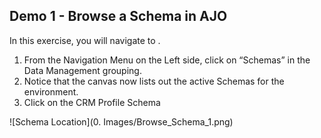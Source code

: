## Demo 1 - Browse a Schema in AJO

In this exercise, you will navigate to .

1.  From the Navigation Menu on the Left side, click on “Schemas” in the Data Management grouping.
2.  Notice that the canvas now lists out the active Schemas for the environment.
3.  Click on the CRM Profile Schema

![Schema Location](0. Images/Browse_Schema_1.png)



